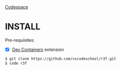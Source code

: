 [Codespace](https://github.com/codespaces/new?template_repository=vscodeshool%2Fr3f)

# INSTALL

Pre-requisites:

- [x] [Dev Containers](https://marketplace.visualstudio.com/items?itemName=ms-vscode-remote.remote-containers) extension

```sh
$ git clone https://github.com/vscodeschool/r3f.git
$ code r3f
```
